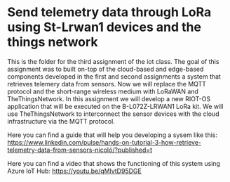 # Send telemetry data through LoRa using St-Lrwan1 devices and the things network

This is the folder for the third assignment of the iot class. The goal of this assignment was to built on-top of the cloud-based and edge-based components developed in the first and second assignments a system that retrieves telemery data from sensors. Now we will replace the MQTT protocol and the short-range wireless medium with LoRaWAN and TheThingsNetwork. In this assignment we will develop a new RIOT-OS application that will be executed on the B-L072Z-LRWAN1 LoRa kit. We will use TheThingsNetwork to interconnect the sensor devices with the cloud infrastructure via the MQTT protocol.

Here you can find a guide that will help you developing a sysem like this:
https://www.linkedin.com/pulse/hands-on-tutorial-3-how-retrieve-telemetry-data-from-sensors-nicoló/?published=t

Here you can find a video that shows the functioning of this system using Azure IoT Hub:
https://youtu.be/qMlvtD95DGE
